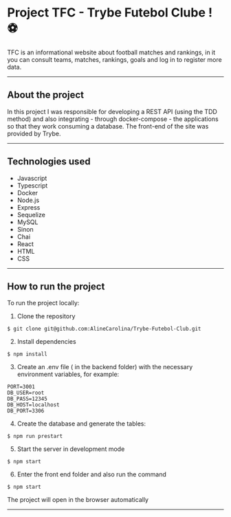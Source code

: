 # Project TFC - Trybe Futebol Clube ! ⚽️

TFC is an informational website about football matches and rankings, 
in it you can consult teams, matches, rankings, goals and log in to register more data.

---

## About the project

In this project I was responsible for developing a REST API (using the TDD method) and also integrating - through docker-compose - the applications so that they work consuming a database. The front-end of the site was provided by Trybe.

---

## Technologies used

* Javascript
* Typescript
* Docker
* Node.js
* Express
* Sequelize
* MySQL
* Sinon
* Chai
* React
* HTML
* CSS

---

## How to run the project

To run the project locally:

1. Clone the repository
```
$ git clone git@github.com:AlineCarolina/Trybe-Futebol-Club.git
```
2. Install dependencies
```
$ npm install
```
3. Create an .env file (
in the backend folder) with the necessary environment variables, for example:
```
PORT=3001
DB_USER=root
DB_PASS=12345
DB_HOST=localhost
DB_PORT=3306
```
4. Create the database and generate the tables:
```
$ npm run prestart
```
5. Start the server in development mode
```
$ npm start
```
6. Enter the front end folder and also run the command
```
$ npm start
```
The project will open in the browser automatically

---
